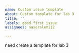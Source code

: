 ```yaml
---
name: Custom issue template
about: Custom template for lab 3
title: ''
labels: good first issue
assignees: naseralemi12

---
```


need create a template for lab 3
